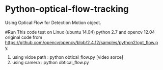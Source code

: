 # Python-optical-flow-tracking
Using Optical Flow for Detection Motion object. 


#Run
This code test on Linux (ubuntu 14.04) python 2.7 and opencv 12.04 
original code from https://github.com/opencv/opencv/blob/2.4.12/samples/python2/opt_flow.py <br />
1. using vidoe path : python obtical_flow.py [video sorce]
2. using camera : python obtical_flow.py 
